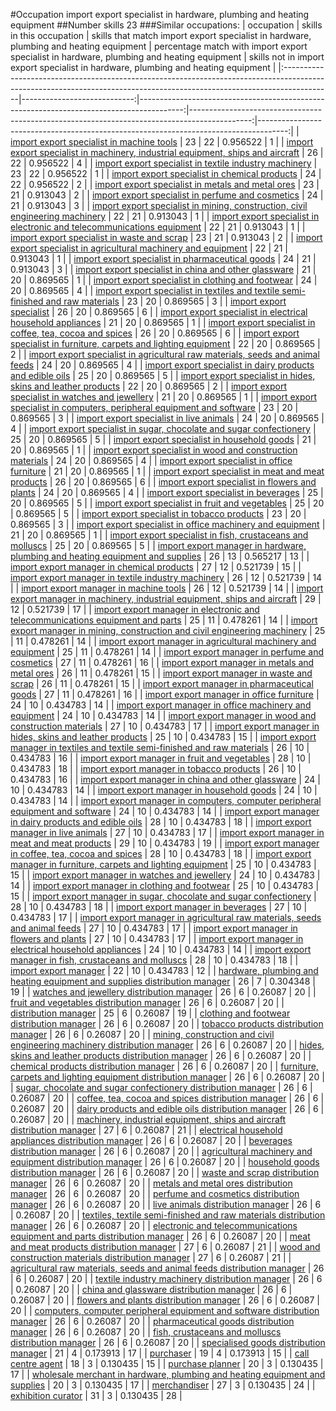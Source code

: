 #Occupation import export specialist in hardware, plumbing and heating equipment
##Number skills 23
###Similar occupations:
| occupation                                                                                                                                                              |   skills in this occupation |   skills that match import export specialist in hardware, plumbing and heating equipment |   percentage match with import export specialist in hardware, plumbing and heating equipment |   skills not in import export specialist in hardware, plumbing and heating equipment |
|:------------------------------------------------------------------------------------------------------------------------------------------------------------------------|----------------------------:|-----------------------------------------------------------------------------------------:|---------------------------------------------------------------------------------------------:|-------------------------------------------------------------------------------------:|
| [import export specialist in machine tools](import_export_specialist_in_machine_tools.md)                                                                               |                          23 |                                                                                       22 |                                                                                     0.956522 |                                                                                    1 |
| [import export specialist in machinery, industrial equipment, ships and aircraft](import_export_specialist_in_machinery,_industrial_equipment,_ships_and_aircraft.md)   |                          26 |                                                                                       22 |                                                                                     0.956522 |                                                                                    4 |
| [import export specialist in textile industry machinery](import_export_specialist_in_textile_industry_machinery.md)                                                     |                          23 |                                                                                       22 |                                                                                     0.956522 |                                                                                    1 |
| [import export specialist in chemical products](import_export_specialist_in_chemical_products.md)                                                                       |                          24 |                                                                                       22 |                                                                                     0.956522 |                                                                                    2 |
| [import export specialist in metals and metal ores](import_export_specialist_in_metals_and_metal_ores.md)                                                               |                          23 |                                                                                       21 |                                                                                     0.913043 |                                                                                    2 |
| [import export specialist in perfume and cosmetics](import_export_specialist_in_perfume_and_cosmetics.md)                                                               |                          24 |                                                                                       21 |                                                                                     0.913043 |                                                                                    3 |
| [import export specialist in mining, construction, civil engineering machinery](import_export_specialist_in_mining,_construction,_civil_engineering_machinery.md)       |                          22 |                                                                                       21 |                                                                                     0.913043 |                                                                                    1 |
| [import export specialist in electronic and telecommunications equipment](import_export_specialist_in_electronic_and_telecommunications_equipment.md)                   |                          22 |                                                                                       21 |                                                                                     0.913043 |                                                                                    1 |
| [import export specialist in waste and scrap](import_export_specialist_in_waste_and_scrap.md)                                                                           |                          23 |                                                                                       21 |                                                                                     0.913043 |                                                                                    2 |
| [import export specialist in agricultural machinery and equipment](import_export_specialist_in_agricultural_machinery_and_equipment.md)                                 |                          22 |                                                                                       21 |                                                                                     0.913043 |                                                                                    1 |
| [import export specialist in pharmaceutical goods](import_export_specialist_in_pharmaceutical_goods.md)                                                                 |                          24 |                                                                                       21 |                                                                                     0.913043 |                                                                                    3 |
| [import export specialist in china and other glassware](import_export_specialist_in_china_and_other_glassware.md)                                                       |                          21 |                                                                                       20 |                                                                                     0.869565 |                                                                                    1 |
| [import export specialist in clothing and footwear](import_export_specialist_in_clothing_and_footwear.md)                                                               |                          24 |                                                                                       20 |                                                                                     0.869565 |                                                                                    4 |
| [import export specialist in textiles and textile semi-finished and raw materials](import_export_specialist_in_textiles_and_textile_semi-finished_and_raw_materials.md) |                          23 |                                                                                       20 |                                                                                     0.869565 |                                                                                    3 |
| [import export specialist](import_export_specialist.md)                                                                                                                 |                          26 |                                                                                       20 |                                                                                     0.869565 |                                                                                    6 |
| [import export specialist in electrical household appliances](import_export_specialist_in_electrical_household_appliances.md)                                           |                          21 |                                                                                       20 |                                                                                     0.869565 |                                                                                    1 |
| [import export specialist in coffee, tea, cocoa and spices](import_export_specialist_in_coffee,_tea,_cocoa_and_spices.md)                                               |                          26 |                                                                                       20 |                                                                                     0.869565 |                                                                                    6 |
| [import export specialist in furniture, carpets and lighting equipment](import_export_specialist_in_furniture,_carpets_and_lighting_equipment.md)                       |                          22 |                                                                                       20 |                                                                                     0.869565 |                                                                                    2 |
| [import export specialist in agricultural raw materials, seeds and animal feeds](import_export_specialist_in_agricultural_raw_materials,_seeds_and_animal_feeds.md)     |                          24 |                                                                                       20 |                                                                                     0.869565 |                                                                                    4 |
| [import export specialist in dairy products and edible oils](import_export_specialist_in_dairy_products_and_edible_oils.md)                                             |                          25 |                                                                                       20 |                                                                                     0.869565 |                                                                                    5 |
| [import export specialist in hides, skins and leather products](import_export_specialist_in_hides,_skins_and_leather_products.md)                                       |                          22 |                                                                                       20 |                                                                                     0.869565 |                                                                                    2 |
| [import export specialist in watches and jewellery](import_export_specialist_in_watches_and_jewellery.md)                                                               |                          21 |                                                                                       20 |                                                                                     0.869565 |                                                                                    1 |
| [import export specialist in computers, peripheral equipment and software](import_export_specialist_in_computers,_peripheral_equipment_and_software.md)                 |                          23 |                                                                                       20 |                                                                                     0.869565 |                                                                                    3 |
| [import export specialist in live animals](import_export_specialist_in_live_animals.md)                                                                                 |                          24 |                                                                                       20 |                                                                                     0.869565 |                                                                                    4 |
| [import export specialist in sugar, chocolate and sugar confectionery](import_export_specialist_in_sugar,_chocolate_and_sugar_confectionery.md)                         |                          25 |                                                                                       20 |                                                                                     0.869565 |                                                                                    5 |
| [import export specialist in household goods](import_export_specialist_in_household_goods.md)                                                                           |                          21 |                                                                                       20 |                                                                                     0.869565 |                                                                                    1 |
| [import export specialist in wood and construction materials](import_export_specialist_in_wood_and_construction_materials.md)                                           |                          24 |                                                                                       20 |                                                                                     0.869565 |                                                                                    4 |
| [import export specialist in office furniture](import_export_specialist_in_office_furniture.md)                                                                         |                          21 |                                                                                       20 |                                                                                     0.869565 |                                                                                    1 |
| [import export specialist in meat and meat products](import_export_specialist_in_meat_and_meat_products.md)                                                             |                          26 |                                                                                       20 |                                                                                     0.869565 |                                                                                    6 |
| [import export specialist in flowers and plants](import_export_specialist_in_flowers_and_plants.md)                                                                     |                          24 |                                                                                       20 |                                                                                     0.869565 |                                                                                    4 |
| [import export specialist in beverages](import_export_specialist_in_beverages.md)                                                                                       |                          25 |                                                                                       20 |                                                                                     0.869565 |                                                                                    5 |
| [import export specialist in fruit and vegetables](import_export_specialist_in_fruit_and_vegetables.md)                                                                 |                          25 |                                                                                       20 |                                                                                     0.869565 |                                                                                    5 |
| [import export specialist in tobacco products](import_export_specialist_in_tobacco_products.md)                                                                         |                          23 |                                                                                       20 |                                                                                     0.869565 |                                                                                    3 |
| [import export specialist in office machinery and equipment](import_export_specialist_in_office_machinery_and_equipment.md)                                             |                          21 |                                                                                       20 |                                                                                     0.869565 |                                                                                    1 |
| [import export specialist in  fish, crustaceans and molluscs](import_export_specialist_in__fish,_crustaceans_and_molluscs.md)                                           |                          25 |                                                                                       20 |                                                                                     0.869565 |                                                                                    5 |
| [import export manager in hardware, plumbing and heating equipment and supplies](import_export_manager_in_hardware,_plumbing_and_heating_equipment_and_supplies.md)     |                          26 |                                                                                       13 |                                                                                     0.565217 |                                                                                   13 |
| [import export manager in chemical products](import_export_manager_in_chemical_products.md)                                                                             |                          27 |                                                                                       12 |                                                                                     0.521739 |                                                                                   15 |
| [import export manager in textile industry machinery](import_export_manager_in_textile_industry_machinery.md)                                                           |                          26 |                                                                                       12 |                                                                                     0.521739 |                                                                                   14 |
| [import export manager in machine tools](import_export_manager_in_machine_tools.md)                                                                                     |                          26 |                                                                                       12 |                                                                                     0.521739 |                                                                                   14 |
| [import export manager in machinery, industrial equipment, ships and aircraft](import_export_manager_in_machinery,_industrial_equipment,_ships_and_aircraft.md)         |                          29 |                                                                                       12 |                                                                                     0.521739 |                                                                                   17 |
| [import export manager in electronic and telecommunications equipment and parts](import_export_manager_in_electronic_and_telecommunications_equipment_and_parts.md)     |                          25 |                                                                                       11 |                                                                                     0.478261 |                                                                                   14 |
| [import export manager in mining, construction and civil engineering machinery](import_export_manager_in_mining,_construction_and_civil_engineering_machinery.md)       |                          25 |                                                                                       11 |                                                                                     0.478261 |                                                                                   14 |
| [import export manager in agricultural machinery and equipment](import_export_manager_in_agricultural_machinery_and_equipment.md)                                       |                          25 |                                                                                       11 |                                                                                     0.478261 |                                                                                   14 |
| [import export manager in perfume and cosmetics](import_export_manager_in_perfume_and_cosmetics.md)                                                                     |                          27 |                                                                                       11 |                                                                                     0.478261 |                                                                                   16 |
| [import export manager in metals and metal ores](import_export_manager_in_metals_and_metal_ores.md)                                                                     |                          26 |                                                                                       11 |                                                                                     0.478261 |                                                                                   15 |
| [import export manager in waste and scrap](import_export_manager_in_waste_and_scrap.md)                                                                                 |                          26 |                                                                                       11 |                                                                                     0.478261 |                                                                                   15 |
| [import export manager in pharmaceutical goods](import_export_manager_in_pharmaceutical_goods.md)                                                                       |                          27 |                                                                                       11 |                                                                                     0.478261 |                                                                                   16 |
| [import export manager in office furniture](import_export_manager_in_office_furniture.md)                                                                               |                          24 |                                                                                       10 |                                                                                     0.434783 |                                                                                   14 |
| [import export manager in office machinery and equipment](import_export_manager_in_office_machinery_and_equipment.md)                                                   |                          24 |                                                                                       10 |                                                                                     0.434783 |                                                                                   14 |
| [import export manager in wood and construction materials](import_export_manager_in_wood_and_construction_materials.md)                                                 |                          27 |                                                                                       10 |                                                                                     0.434783 |                                                                                   17 |
| [import export manager in hides, skins and leather products](import_export_manager_in_hides,_skins_and_leather_products.md)                                             |                          25 |                                                                                       10 |                                                                                     0.434783 |                                                                                   15 |
| [import export manager in textiles and textile semi-finished and raw materials](import_export_manager_in_textiles_and_textile_semi-finished_and_raw_materials.md)       |                          26 |                                                                                       10 |                                                                                     0.434783 |                                                                                   16 |
| [import export manager in fruit and vegetables](import_export_manager_in_fruit_and_vegetables.md)                                                                       |                          28 |                                                                                       10 |                                                                                     0.434783 |                                                                                   18 |
| [import export manager in tobacco products](import_export_manager_in_tobacco_products.md)                                                                               |                          26 |                                                                                       10 |                                                                                     0.434783 |                                                                                   16 |
| [import export manager in china and other glassware](import_export_manager_in_china_and_other_glassware.md)                                                             |                          24 |                                                                                       10 |                                                                                     0.434783 |                                                                                   14 |
| [import export manager in household goods](import_export_manager_in_household_goods.md)                                                                                 |                          24 |                                                                                       10 |                                                                                     0.434783 |                                                                                   14 |
| [import export manager in computers, computer peripheral equipment and software](import_export_manager_in_computers,_computer_peripheral_equipment_and_software.md)     |                          24 |                                                                                       10 |                                                                                     0.434783 |                                                                                   14 |
| [import export manager in dairy products and edible oils](import_export_manager_in_dairy_products_and_edible_oils.md)                                                   |                          28 |                                                                                       10 |                                                                                     0.434783 |                                                                                   18 |
| [import export manager in live animals](import_export_manager_in_live_animals.md)                                                                                       |                          27 |                                                                                       10 |                                                                                     0.434783 |                                                                                   17 |
| [import export manager in meat and meat products](import_export_manager_in_meat_and_meat_products.md)                                                                   |                          29 |                                                                                       10 |                                                                                     0.434783 |                                                                                   19 |
| [import export manager in coffee, tea, cocoa and spices](import_export_manager_in_coffee,_tea,_cocoa_and_spices.md)                                                     |                          28 |                                                                                       10 |                                                                                     0.434783 |                                                                                   18 |
| [import export manager in furniture, carpets and lighting equipment](import_export_manager_in_furniture,_carpets_and_lighting_equipment.md)                             |                          25 |                                                                                       10 |                                                                                     0.434783 |                                                                                   15 |
| [import export manager in watches and jewellery](import_export_manager_in_watches_and_jewellery.md)                                                                     |                          24 |                                                                                       10 |                                                                                     0.434783 |                                                                                   14 |
| [import export manager in clothing and footwear](import_export_manager_in_clothing_and_footwear.md)                                                                     |                          25 |                                                                                       10 |                                                                                     0.434783 |                                                                                   15 |
| [import export manager in sugar, chocolate and sugar confectionery](import_export_manager_in_sugar,_chocolate_and_sugar_confectionery.md)                               |                          28 |                                                                                       10 |                                                                                     0.434783 |                                                                                   18 |
| [import export manager in beverages](import_export_manager_in_beverages.md)                                                                                             |                          27 |                                                                                       10 |                                                                                     0.434783 |                                                                                   17 |
| [import export manager in agricultural raw materials, seeds and animal feeds](import_export_manager_in_agricultural_raw_materials,_seeds_and_animal_feeds.md)           |                          27 |                                                                                       10 |                                                                                     0.434783 |                                                                                   17 |
| [import export manager in flowers and plants](import_export_manager_in_flowers_and_plants.md)                                                                           |                          27 |                                                                                       10 |                                                                                     0.434783 |                                                                                   17 |
| [import export manager in electrical household appliances](import_export_manager_in_electrical_household_appliances.md)                                                 |                          24 |                                                                                       10 |                                                                                     0.434783 |                                                                                   14 |
| [import export manager in fish, crustaceans and molluscs](import_export_manager_in_fish,_crustaceans_and_molluscs.md)                                                   |                          28 |                                                                                       10 |                                                                                     0.434783 |                                                                                   18 |
| [import export manager](import_export_manager.md)                                                                                                                       |                          22 |                                                                                       10 |                                                                                     0.434783 |                                                                                   12 |
| [hardware, plumbing and heating equipment and supplies distribution manager](hardware,_plumbing_and_heating_equipment_and_supplies_distribution_manager.md)             |                          26 |                                                                                        7 |                                                                                     0.304348 |                                                                                   19 |
| [watches and jewellery distribution manager](watches_and_jewellery_distribution_manager.md)                                                                             |                          26 |                                                                                        6 |                                                                                     0.26087  |                                                                                   20 |
| [fruit and vegetables distribution manager](fruit_and_vegetables_distribution_manager.md)                                                                               |                          26 |                                                                                        6 |                                                                                     0.26087  |                                                                                   20 |
| [distribution manager](distribution_manager.md)                                                                                                                         |                          25 |                                                                                        6 |                                                                                     0.26087  |                                                                                   19 |
| [clothing and footwear distribution manager](clothing_and_footwear_distribution_manager.md)                                                                             |                          26 |                                                                                        6 |                                                                                     0.26087  |                                                                                   20 |
| [tobacco products distribution manager](tobacco_products_distribution_manager.md)                                                                                       |                          26 |                                                                                        6 |                                                                                     0.26087  |                                                                                   20 |
| [mining, construction and civil engineering machinery distribution manager](mining,_construction_and_civil_engineering_machinery_distribution_manager.md)               |                          26 |                                                                                        6 |                                                                                     0.26087  |                                                                                   20 |
| [hides, skins and leather products distribution manager](hides,_skins_and_leather_products_distribution_manager.md)                                                     |                          26 |                                                                                        6 |                                                                                     0.26087  |                                                                                   20 |
| [chemical products distribution manager](chemical_products_distribution_manager.md)                                                                                     |                          26 |                                                                                        6 |                                                                                     0.26087  |                                                                                   20 |
| [furniture, carpets and lighting equipment distribution manager](furniture,_carpets_and_lighting_equipment_distribution_manager.md)                                     |                          26 |                                                                                        6 |                                                                                     0.26087  |                                                                                   20 |
| [sugar, chocolate and sugar confectionery distribution manager](sugar,_chocolate_and_sugar_confectionery_distribution_manager.md)                                       |                          26 |                                                                                        6 |                                                                                     0.26087  |                                                                                   20 |
| [coffee, tea, cocoa and spices distribution manager](coffee,_tea,_cocoa_and_spices_distribution_manager.md)                                                             |                          26 |                                                                                        6 |                                                                                     0.26087  |                                                                                   20 |
| [dairy products and edible oils distribution manager](dairy_products_and_edible_oils_distribution_manager.md)                                                           |                          26 |                                                                                        6 |                                                                                     0.26087  |                                                                                   20 |
| [machinery, industrial equipment, ships and aircraft distribution manager](machinery,_industrial_equipment,_ships_and_aircraft_distribution_manager.md)                 |                          27 |                                                                                        6 |                                                                                     0.26087  |                                                                                   21 |
| [electrical household appliances distribution manager](electrical_household_appliances_distribution_manager.md)                                                         |                          26 |                                                                                        6 |                                                                                     0.26087  |                                                                                   20 |
| [beverages distribution manager](beverages_distribution_manager.md)                                                                                                     |                          26 |                                                                                        6 |                                                                                     0.26087  |                                                                                   20 |
| [agricultural machinery and equipment distribution manager](agricultural_machinery_and_equipment_distribution_manager.md)                                               |                          26 |                                                                                        6 |                                                                                     0.26087  |                                                                                   20 |
| [household goods distribution manager](household_goods_distribution_manager.md)                                                                                         |                          26 |                                                                                        6 |                                                                                     0.26087  |                                                                                   20 |
| [waste and scrap distribution manager](waste_and_scrap_distribution_manager.md)                                                                                         |                          26 |                                                                                        6 |                                                                                     0.26087  |                                                                                   20 |
| [metals and metal ores distribution manager](metals_and_metal_ores_distribution_manager.md)                                                                             |                          26 |                                                                                        6 |                                                                                     0.26087  |                                                                                   20 |
| [perfume and cosmetics distribution manager](perfume_and_cosmetics_distribution_manager.md)                                                                             |                          26 |                                                                                        6 |                                                                                     0.26087  |                                                                                   20 |
| [live animals distribution manager](live_animals_distribution_manager.md)                                                                                               |                          26 |                                                                                        6 |                                                                                     0.26087  |                                                                                   20 |
| [textiles, textile semi-finished and raw materials distribution manager](textiles,_textile_semi-finished_and_raw_materials_distribution_manager.md)                     |                          26 |                                                                                        6 |                                                                                     0.26087  |                                                                                   20 |
| [electronic and telecommunications equipment and parts distribution manager](electronic_and_telecommunications_equipment_and_parts_distribution_manager.md)             |                          26 |                                                                                        6 |                                                                                     0.26087  |                                                                                   20 |
| [meat and meat products distribution manager](meat_and_meat_products_distribution_manager.md)                                                                           |                          27 |                                                                                        6 |                                                                                     0.26087  |                                                                                   21 |
| [wood and construction materials distribution manager](wood_and_construction_materials_distribution_manager.md)                                                         |                          27 |                                                                                        6 |                                                                                     0.26087  |                                                                                   21 |
| [agricultural raw materials, seeds and animal feeds distribution manager](agricultural_raw_materials,_seeds_and_animal_feeds_distribution_manager.md)                   |                          26 |                                                                                        6 |                                                                                     0.26087  |                                                                                   20 |
| [textile industry machinery distribution manager](textile_industry_machinery_distribution_manager.md)                                                                   |                          26 |                                                                                        6 |                                                                                     0.26087  |                                                                                   20 |
| [china and glassware distribution manager](china_and_glassware_distribution_manager.md)                                                                                 |                          26 |                                                                                        6 |                                                                                     0.26087  |                                                                                   20 |
| [flowers and plants distribution manager](flowers_and_plants_distribution_manager.md)                                                                                   |                          26 |                                                                                        6 |                                                                                     0.26087  |                                                                                   20 |
| [computers, computer peripheral equipment and software distribution manager](computers,_computer_peripheral_equipment_and_software_distribution_manager.md)             |                          26 |                                                                                        6 |                                                                                     0.26087  |                                                                                   20 |
| [pharmaceutical goods distribution manager](pharmaceutical_goods_distribution_manager.md)                                                                               |                          26 |                                                                                        6 |                                                                                     0.26087  |                                                                                   20 |
| [fish, crustaceans and molluscs distribution manager](fish,_crustaceans_and_molluscs_distribution_manager.md)                                                           |                          26 |                                                                                        6 |                                                                                     0.26087  |                                                                                   20 |
| [specialised goods distribution manager](specialised_goods_distribution_manager.md)                                                                                     |                          21 |                                                                                        4 |                                                                                     0.173913 |                                                                                   17 |
| [purchaser](purchaser.md)                                                                                                                                               |                          19 |                                                                                        4 |                                                                                     0.173913 |                                                                                   15 |
| [call centre agent](call_centre_agent.md)                                                                                                                               |                          18 |                                                                                        3 |                                                                                     0.130435 |                                                                                   15 |
| [purchase planner](purchase_planner.md)                                                                                                                                 |                          20 |                                                                                        3 |                                                                                     0.130435 |                                                                                   17 |
| [wholesale merchant in hardware, plumbing and heating equipment and supplies](wholesale_merchant_in_hardware,_plumbing_and_heating_equipment_and_supplies.md)           |                          20 |                                                                                        3 |                                                                                     0.130435 |                                                                                   17 |
| [merchandiser](merchandiser.md)                                                                                                                                         |                          27 |                                                                                        3 |                                                                                     0.130435 |                                                                                   24 |
| [exhibition curator](exhibition_curator.md)                                                                                                                             |                          31 |                                                                                        3 |                                                                                     0.130435 |                                                                                   28 |
